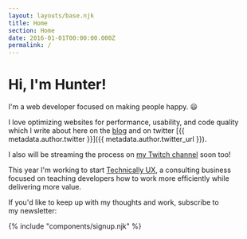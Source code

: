 ```yaml
---
layout: layouts/base.njk
title: Home
section: Home
date: 2016-01-01T00:00:00.000Z
permalink: /
---
```


<div class="home-intro">
    <h1 class="huge">Hi, I'm Hunter!</h1>
    <p>I'm a web developer focused on making people&nbsp;happy.&nbsp;😃</p>
</div>

I love optimizing websites for performance, usability, and code quality which I write about here on the [blog](/blog) and on twitter [{{ metadata.author.twitter }}]({{ metadata.author.twitter_url }}). 
 
I also will be streaming the process on [my Twitch channel](https://www.twitch.tv/hmillerdev/) soon too!

This year I'm working to start [Technically UX](/technically-ux), a consulting business focused on teaching developers how to work more efficiently while delivering more value.

If you'd like to keep up with my thoughts and work, subscribe to my&nbsp;newsletter:

{% include "components/signup.njk" %}